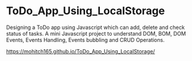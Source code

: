 # ToDo_App_Using_LocalStorage
Designing a ToDo app using Javascript which can add, delete and check status of tasks. A mini Javascript project to understand DOM, BOM, DOM Events, Events Handling, Events bubbling and CRUD Operations.

https://mohitch165.github.io/ToDo_App_Using_LocalStorage/
